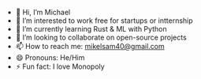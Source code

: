 - 👋 Hi, I’m Michael
- 👀 I’m interested to work free for startups or intternship
- 🌱 I’m currently learning Rust & ML with Python
- 💞️ I’m looking to collaborate on open-source projects
- 📫 How to reach me: mikelsam40@gmail.com
- 😄 Pronouns: He/Him
- ⚡ Fun fact: I love Monopoly 
